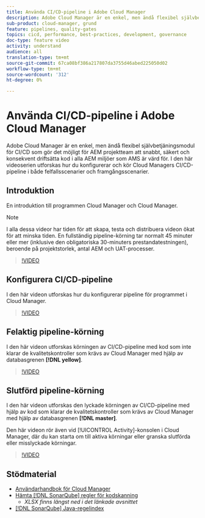 ```yaml
---
title: Använda CI/CD-pipeline i Adobe Cloud Manager
description: Adobe Cloud Manager är en enkel, men ändå flexibel självbetjäningsmodul för CI/CD som gör det möjligt för AEM projektteam att snabbt, säkert och konsekvent driftsätta kod i alla AEM miljöer som AMS är värd för. I den här videoserien utforskas hur du konfigurerar och kör Cloud Managers CI/CD-pipeline i både felfallsscenarier och framgångsscenarier.
sub-product: cloud-manager, grund
feature: pipelines, quality-gates
topics: cicd, performance, best-practices, development, governance
doc-type: feature video
activity: understand
audience: all
translation-type: tm+mt
source-git-commit: 67ca08bf386a217807da3755d46abed225050d02
workflow-type: tm+mt
source-wordcount: '312'
ht-degree: 0%

---
```



# Använda CI/CD-pipeline i Adobe Cloud Manager

Adobe Cloud Manager är en enkel, men ändå flexibel självbetjäningsmodul för CI/CD som gör det möjligt för AEM projektteam att snabbt, säkert och konsekvent driftsätta kod i alla AEM miljöer som AMS är värd för. I den här videoserien utforskas hur du konfigurerar och kör Cloud Managers CI/CD-pipeline i både felfallsscenarier och framgångsscenarier.

## Introduktion

En introduktion till programmen Cloud Manager och Cloud Manager.

>[!NOTE]
>
>I alla dessa videor har tiden för att skapa, testa och distribuera videon ökat för att minska tiden. En fullständig pipeline-körning tar normalt 45 minuter eller mer (inklusive den obligatoriska 30-minuters prestandatestningen), beroende på projektstorlek, antal AEM och UAT-processer.

>[!VIDEO](https://video.tv.adobe.com/v/23082/?quality=12&learn=on)

## Konfigurera CI/CD-pipeline

I den här videon utforskas hur du konfigurerar pipeline för programmet i Cloud Manager.

>[!VIDEO](https://video.tv.adobe.com/v/23083/?quality=12&learn=on)

## Felaktig pipeline-körning

I den här videon utforskas körningen av CI/CD-pipeline med kod som inte klarar de kvalitetskontroller som krävs av Cloud Manager med hjälp av databasgrenen **[!DNL yellow]**.

>[!VIDEO](https://video.tv.adobe.com/v/23084/?quality=12&learn=on)

## Slutförd pipeline-körning

I den här videon utforskas den lyckade körningen av CI/CD-pipeline med hjälp av kod som klarar de kvalitetskontroller som krävs av Cloud Manager med hjälp av databasgrenen **[!DNL master]**.

Den här videon rör även vid [!UICONTROL Activity]-konsolen i Cloud Manager, där du kan starta om till aktiva körningar eller granska slutförda eller misslyckade körningar.

>[!VIDEO](https://video.tv.adobe.com/v/23085/?quality=12&learn=on)

## Stödmaterial

* [Användarhandbok för Cloud Manager](https://helpx.adobe.com/experience-manager/cloud-manager/user-guide.html)
* [Hämta  [!DNL SonarQube] regler för kodskanning](https://helpx.adobe.com/experience-manager/cloud-manager/using/understand-your-test-results.html#CodeQualityTesting)
   * *XLSX finns längst ned i det länkade avsnittet*
* [[!DNL SonarQube] Java-regelindex](https://rules.sonarsource.com/java/)
